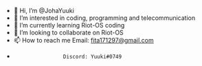 - 👋 Hi, I’m @JohaYuuki
- 👀 I’m interested in coding, programming and telecommunication
- 🌱 I’m currently learning Riot-OS coding
- 💞️ I’m looking to collaborate on Riot-OS
- 📫 How to reach me Email: fita171297@gmail.com
-                     Discord: Yuuki#0749

<!---
JohaYuuki/JohaYuuki is a ✨ special ✨ repository because its `README.md` (this file) appears on your GitHub profile.
You can click the Preview link to take a look at your changes.
--->
